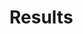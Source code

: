 # Results
[^1]:** scraper.py - Stadion.uz **


[^2]:![alt text](https://github.com/muhammadusufs/scrapers/blob/main/media/result.png?raw=true)

